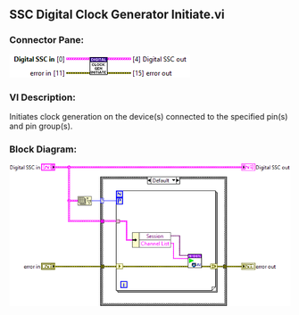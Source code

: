 ## **SSC Digital Clock Generator Initiate.vi**
### Connector Pane:
![alt text](/docs/images/Instrument%20Control/Digital/SSC%20Digital/Clock%20Generation/SSC%20Digital%20Clock%20Generator%20Initiate.vic.png "SSC Digital Clock Generator Initiate.vi connector pane")

### VI Description:
Initiates clock generation on the device(s) connected to the specified pin(s) and pin group(s).

### Block Diagram:
![alt text](/docs/images/Instrument%20Control/Digital/SSC%20Digital/Clock%20Generation/SSC%20Digital%20Clock%20Generator%20Initiate.vid.png "SSC Digital Clock Generator Initiate.vi block diagram")
